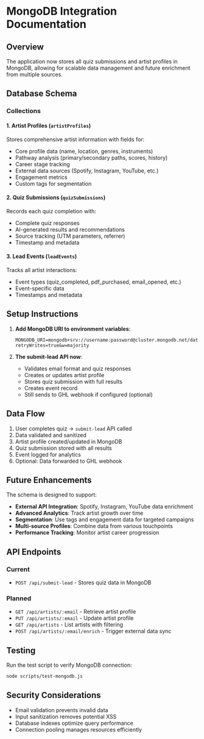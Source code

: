 # MongoDB Integration Documentation

## Overview
The application now stores all quiz submissions and artist profiles in MongoDB, allowing for scalable data management and future enrichment from multiple sources.

## Database Schema

### Collections

#### 1. **Artist Profiles** (`artistProfiles`)
Stores comprehensive artist information with fields for:
- Core profile data (name, location, genres, instruments)
- Pathway analysis (primary/secondary paths, scores, history)
- Career stage tracking
- External data sources (Spotify, Instagram, YouTube, etc.)
- Engagement metrics
- Custom tags for segmentation

#### 2. **Quiz Submissions** (`quizSubmissions`)
Records each quiz completion with:
- Complete quiz responses
- AI-generated results and recommendations
- Source tracking (UTM parameters, referrer)
- Timestamp and metadata

#### 3. **Lead Events** (`leadEvents`)
Tracks all artist interactions:
- Event types (quiz_completed, pdf_purchased, email_opened, etc.)
- Event-specific data
- Timestamps and metadata

## Setup Instructions

1. **Add MongoDB URI to environment variables**:
   ```
   MONGODB_URI=mongodb+srv://username:password@cluster.mongodb.net/database?retryWrites=true&w=majority
   ```

2. **The submit-lead API now**:
   - Validates email format and quiz responses
   - Creates or updates artist profile
   - Stores quiz submission with full results
   - Creates event record
   - Still sends to GHL webhook if configured (optional)

## Data Flow

1. User completes quiz → `submit-lead` API called
2. Data validated and sanitized
3. Artist profile created/updated in MongoDB
4. Quiz submission stored with all results
5. Event logged for analytics
6. Optional: Data forwarded to GHL webhook

## Future Enhancements

The schema is designed to support:
- **External API Integration**: Spotify, Instagram, YouTube data enrichment
- **Advanced Analytics**: Track artist growth over time
- **Segmentation**: Use tags and engagement data for targeted campaigns
- **Multi-source Profiles**: Combine data from various touchpoints
- **Performance Tracking**: Monitor artist career progression

## API Endpoints

### Current
- `POST /api/submit-lead` - Stores quiz data in MongoDB

### Planned
- `GET /api/artists/:email` - Retrieve artist profile
- `PUT /api/artists/:email` - Update artist profile
- `GET /api/artists` - List artists with filtering
- `POST /api/artists/:email/enrich` - Trigger external data sync

## Testing

Run the test script to verify MongoDB connection:
```bash
node scripts/test-mongodb.js
```

## Security Considerations

- Email validation prevents invalid data
- Input sanitization removes potential XSS
- Database indexes optimize query performance
- Connection pooling manages resources efficiently